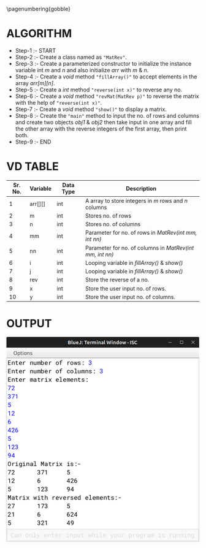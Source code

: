 \pagenumbering{gobble}

# ALGORITHM

- Step-1 :- START
- Step-2 :- Create a class named as `"MatRev"`.
- Srep-3 :- Create a parameterized constructor to initialize the instance variable int *m* and *n* and also initialize *arr* with *m* & *n*.
- Step-4 :- Create a *void* method `"fillArray()"` to accept elements in the array *arr[m][n]*.
- Step-5 :- Create a *int* method `"reverse(int x)"` to reverse any no.
- Step-6 :- Create a *void* method `"revMat(MatRev p)"` to reverse the matrix with the help of `"reverse(int x)"`.
- Step-7 :- Create a *void* method `"show()"` to display a matrix.
- Step-8 :- Create the `"main"` method to input the no. of rows and columns and create two objects *obj1* & *obj2* then take input in one array and fill the other array with the reverse integers of the first array, then print both.
- Step-9 :- END

# VD TABLE

| Sr. No. | Variable | Data Type | Description |
| --- | --- | --- | --- |
| 1 | arr[][] | int | A array to store integers in *m* rows and *n* columns |
| 2 | m | int | Stores no. of rows |
| 3 | n | int | Stores no. of columns |
| 4 | mm | int | Parameter for no. of rows in *MatRev(int mm, int nn)* |
| 5 | nn | int | Parameter for no. of columns in *MatRev(int mm, int nn)* |
| 6 | i | int | Looping variable in *fillArray()* & *show()* |
| 7 | j | int | Looping variable in *fillArray()* & *show()* |
| 8 | rev | int | Store the reverse of a no. |
| 9 | x | int | Store the user input no. of rows. |
| 10 | y | int | Store the user input no. of columns. |

# OUTPUT


![](output.png)
